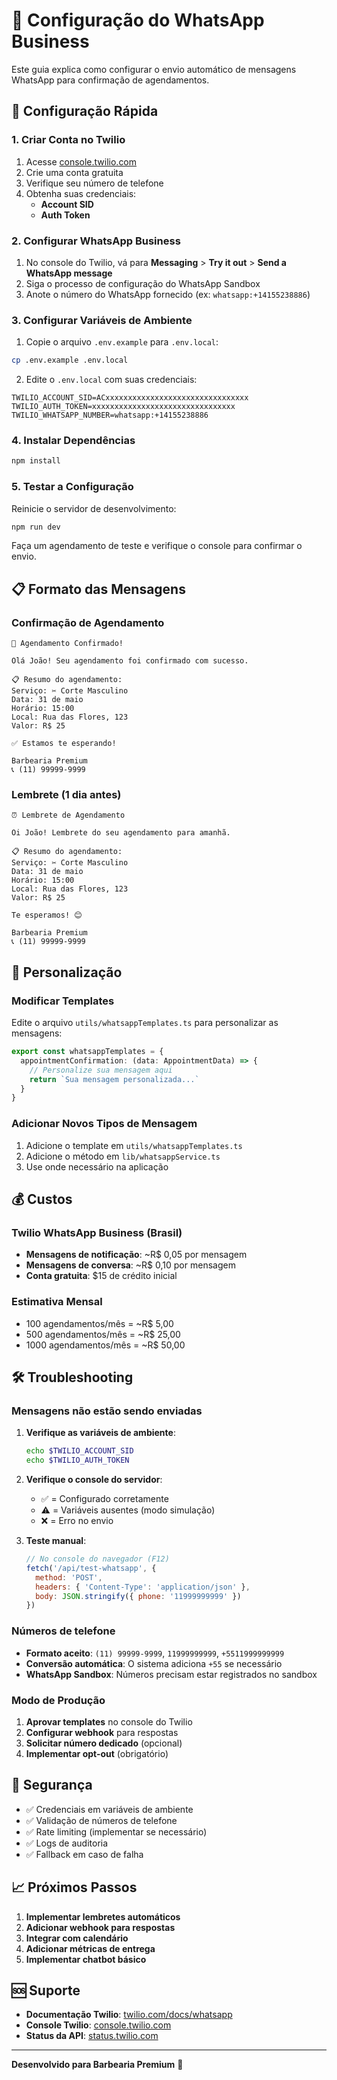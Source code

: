# 📱 Configuração do WhatsApp Business

Este guia explica como configurar o envio automático de mensagens WhatsApp para confirmação de agendamentos.

## 🚀 Configuração Rápida

### 1. Criar Conta no Twilio

1. Acesse [console.twilio.com](https://console.twilio.com/)
2. Crie uma conta gratuita
3. Verifique seu número de telefone
4. Obtenha suas credenciais:
   - **Account SID**
   - **Auth Token**

### 2. Configurar WhatsApp Business

1. No console do Twilio, vá para **Messaging** > **Try it out** > **Send a WhatsApp message**
2. Siga o processo de configuração do WhatsApp Sandbox
3. Anote o número do WhatsApp fornecido (ex: `whatsapp:+14155238886`)

### 3. Configurar Variáveis de Ambiente

1. Copie o arquivo `.env.example` para `.env.local`:
```bash
cp .env.example .env.local
```

2. Edite o `.env.local` com suas credenciais:
```env
TWILIO_ACCOUNT_SID=ACxxxxxxxxxxxxxxxxxxxxxxxxxxxxxxxx
TWILIO_AUTH_TOKEN=xxxxxxxxxxxxxxxxxxxxxxxxxxxxxxxx
TWILIO_WHATSAPP_NUMBER=whatsapp:+14155238886
```

### 4. Instalar Dependências

```bash
npm install
```

### 5. Testar a Configuração

Reinicie o servidor de desenvolvimento:
```bash
npm run dev
```

Faça um agendamento de teste e verifique o console para confirmar o envio.

## 📋 Formato das Mensagens

### Confirmação de Agendamento
```
🎉 Agendamento Confirmado!

Olá João! Seu agendamento foi confirmado com sucesso.

📋 Resumo do agendamento:
Serviço: ✂️ Corte Masculino
Data: 31 de maio
Horário: 15:00
Local: Rua das Flores, 123
Valor: R$ 25

✅ Estamos te esperando!

Barbearia Premium
📞 (11) 99999-9999
```

### Lembrete (1 dia antes)
```
⏰ Lembrete de Agendamento

Oi João! Lembrete do seu agendamento para amanhã.

📋 Resumo do agendamento:
Serviço: ✂️ Corte Masculino
Data: 31 de maio
Horário: 15:00
Local: Rua das Flores, 123
Valor: R$ 25

Te esperamos! 😊

Barbearia Premium
📞 (11) 99999-9999
```

## 🔧 Personalização

### Modificar Templates

Edite o arquivo `utils/whatsappTemplates.ts` para personalizar as mensagens:

```typescript
export const whatsappTemplates = {
  appointmentConfirmation: (data: AppointmentData) => {
    // Personalize sua mensagem aqui
    return `Sua mensagem personalizada...`
  }
}
```

### Adicionar Novos Tipos de Mensagem

1. Adicione o template em `utils/whatsappTemplates.ts`
2. Adicione o método em `lib/whatsappService.ts`
3. Use onde necessário na aplicação

## 💰 Custos

### Twilio WhatsApp Business (Brasil)
- **Mensagens de notificação**: ~R$ 0,05 por mensagem
- **Mensagens de conversa**: ~R$ 0,10 por mensagem
- **Conta gratuita**: $15 de crédito inicial

### Estimativa Mensal
- 100 agendamentos/mês = ~R$ 5,00
- 500 agendamentos/mês = ~R$ 25,00
- 1000 agendamentos/mês = ~R$ 50,00

## 🛠️ Troubleshooting

### Mensagens não estão sendo enviadas

1. **Verifique as variáveis de ambiente**:
   ```bash
   echo $TWILIO_ACCOUNT_SID
   echo $TWILIO_AUTH_TOKEN
   ```

2. **Verifique o console do servidor**:
   - ✅ = Configurado corretamente
   - ⚠️ = Variáveis ausentes (modo simulação)
   - ❌ = Erro no envio

3. **Teste manual**:
   ```javascript
   // No console do navegador (F12)
   fetch('/api/test-whatsapp', {
     method: 'POST',
     headers: { 'Content-Type': 'application/json' },
     body: JSON.stringify({ phone: '11999999999' })
   })
   ```

### Números de telefone

- **Formato aceito**: `(11) 99999-9999`, `11999999999`, `+5511999999999`
- **Conversão automática**: O sistema adiciona `+55` se necessário
- **WhatsApp Sandbox**: Números precisam estar registrados no sandbox

### Modo de Produção

1. **Aprovar templates** no console do Twilio
2. **Configurar webhook** para respostas
3. **Solicitar número dedicado** (opcional)
4. **Implementar opt-out** (obrigatório)

## 🔐 Segurança

- ✅ Credenciais em variáveis de ambiente
- ✅ Validação de números de telefone
- ✅ Rate limiting (implementar se necessário)
- ✅ Logs de auditoria
- ✅ Fallback em caso de falha

## 📈 Próximos Passos

1. **Implementar lembretes automáticos**
2. **Adicionar webhook para respostas**
3. **Integrar com calendário**
4. **Adicionar métricas de entrega**
5. **Implementar chatbot básico**

## 🆘 Suporte

- **Documentação Twilio**: [twilio.com/docs/whatsapp](https://www.twilio.com/docs/whatsapp)
- **Console Twilio**: [console.twilio.com](https://console.twilio.com/)
- **Status da API**: [status.twilio.com](https://status.twilio.com/)

---

**Desenvolvido para Barbearia Premium** 💈